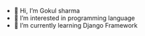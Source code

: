 - 👋 Hi, I’m Gokul sharma 
- 👀 I’m interested in programming language 
- 🌱 I’m currently learning Django Framework 


<!---
gokul0007/gokul0007 is a ✨ special ✨ repository because its `README.md` (this file) appears on your GitHub profile.
You can click the Preview link to take a look at your changes.
--->
